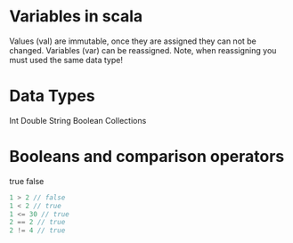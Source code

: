 # Variables in scala
Values (val) are immutable, once they are assigned they
can not be changed.
Variables (var) can be reassigned.
Note, when reassigning you must used the same data type!

# Data Types
 Int
 Double 
 String
 Boolean
 Collections

# Booleans and comparison operators
true
false

```scala
1 > 2 // false
1 < 2 // true
1 <= 30 // true
2 == 2 // true
2 != 4 // true
```


